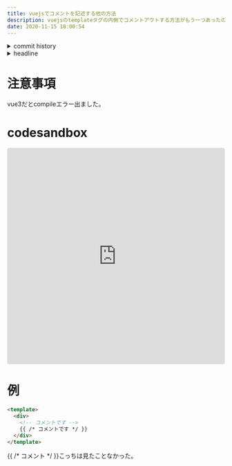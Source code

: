 ```yaml
---
title: vuejsでコメントを記述する他の方法
description: vuejsのtemplateタグの内側でコメントアウトする方法がもう一つあったので共有します
date: 2020-11-15 18:00:54
---
```

<!-- history area start -->
<details><summary>commit history</summary><div><ol>
<li>2020/11/15 13:59:03 490d2a0</li>
</ol></div></details>
<!-- history area end -->
<!-- toc area start -->
<details><summary>headline</summary><div>
<!-- START doctoc generated TOC please keep comment here to allow auto update -->
<!-- DON'T EDIT THIS SECTION, INSTEAD RE-RUN doctoc TO UPDATE -->


- [注意事項](#%E6%B3%A8%E6%84%8F%E4%BA%8B%E9%A0%85)
- [codesandbox](#codesandbox)
- [例](#%E4%BE%8B)

<!-- END doctoc generated TOC please keep comment here to allow auto update -->

</div></details>

<!-- toc area end -->
# 注意事項
vue3だとcompileエラー出ました。

# codesandbox

<iframe src="https://codesandbox.io/embed/vuejs-other-comment-5cjtu?fontsize=14&hidenavigation=1&theme=dark"
     style="width:100%; height:500px; border:0; border-radius: 4px; overflow:hidden;"
     title="vuejs other comment"
     allow="accelerometer; ambient-light-sensor; camera; encrypted-media; geolocation; gyroscope; hid; microphone; midi; payment; usb; vr; xr-spatial-tracking"
     sandbox="allow-forms allow-modals allow-popups allow-presentation allow-same-origin allow-scripts"
   ></iframe>

# 例

```html
<template>
  <div>
    <!-- コメントです -->
    {{ /* コメントです */ }}
  </div>
</template>
```

{{ /* コメント */ }}こっちは見たことなかった。
